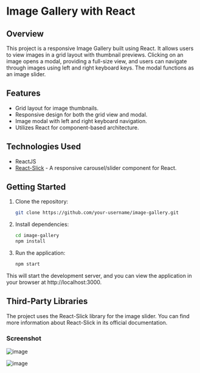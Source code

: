 # Image Gallery with React

## Overview

This project is a responsive Image Gallery built using React. It allows users to view images in a grid layout with thumbnail previews. Clicking on an image opens a modal, providing a full-size view, and users can navigate through images using left and right keyboard keys. The modal functions as an image slider.

## Features

- Grid layout for image thumbnails.
- Responsive design for both the grid view and modal.
- Image modal with left and right keyboard navigation.
- Utilizes React for component-based architecture.

## Technologies Used

- ReactJS
- [React-Slick](https://react-slick.neostack.com/) - A responsive carousel/slider component for React.

## Getting Started

1. Clone the repository:

   ```bash
   git clone https://github.com/your-username/image-gallery.git

2. Install dependencies:
   ```bash
   cd image-gallery
   npm install

3. Run the application:
   ```bash
   npm start


This will start the development server, and you can view the application in your browser at http://localhost:3000.


## Third-Party Libraries

The project uses the React-Slick library for the image slider. You can find more information about React-Slick in its official documentation.

### Screenshot 

![image](https://github.com/nidhipatel28/image-gallery/assets/72340408/b5d7f573-129a-40ee-8189-0ae7bd252f4d)

![image](https://github.com/nidhipatel28/image-gallery/assets/72340408/846fa922-1089-45a4-bc2c-f6713dc86f81)




